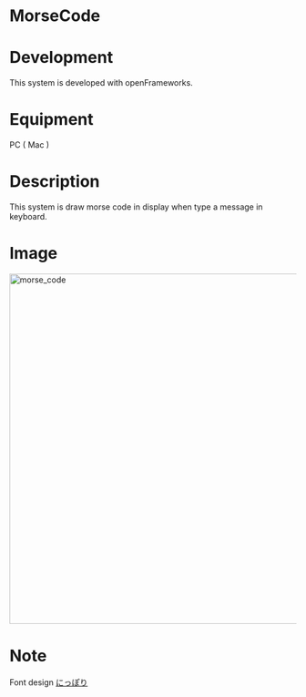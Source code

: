 # MorseCode

# Development
This system is developed with openFrameworks.

# Equipment
PC ( Mac )

# Description
This system is draw morse code in display when type a message in keyboard. 

# Image
<img width="615" alt="morse_code" src="https://user-images.githubusercontent.com/32384126/79684335-75577980-826b-11ea-8c01-059f13c65a7e.png">

# Note
Font design
<a href="https://nippori30.com/"> にっぽり
